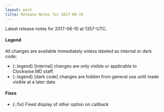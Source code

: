 ```yaml
---
layout: post
title: Release Notes for 2017-08-10
---
```


Latest release notes for 2017-08-10 at 1357-UTC.

<div class='legend' markdown='1'>

#### Legend

All changes are available immediately unless labeled as internal or dark code:

- {:.legend} [internal] changes are only visible or applicable to Clockwise.MD staff.
- {:.legend} [dark code] changes are hidden from general use until made visible at a later date.

</div>


<div class='fixes' markdown='1'>

#### Fixes

- {:.fix} Fixed display of other option on callback

</div>
